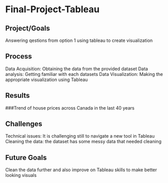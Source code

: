 # Final-Project-Tableau

## Project/Goals
Answering qestions from option 1 using tableau to create visualization

## Process
Data Acquisition: Obtaining the data from the provided dataset
Data analysis: Getting familiar with each datasets
Data Visualization: Making the appropriate visualization using Tableau

## Results
###Trend of house prices across Canada in the last 40 years

## Challenges 
Technical issues: It is challenging still to navigate a new tool in Tableau 
Cleaning the data: the dataset has some messy data that needed cleaning 

## Future Goals
Clean the data further and also improve on Tableau skills to make better looking visuals
